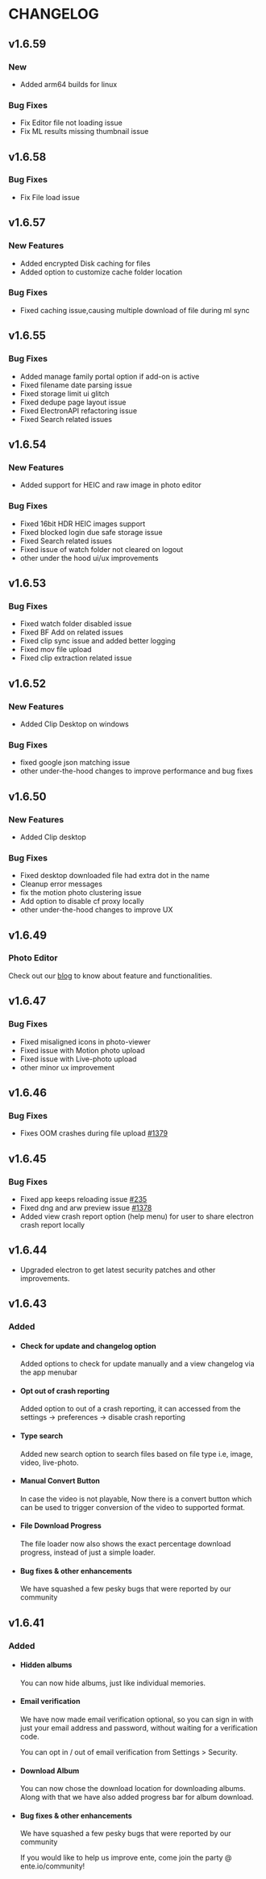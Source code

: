 # CHANGELOG

## v1.6.59

### New

- Added arm64 builds for linux

### Bug Fixes

- Fix Editor file not loading issue
- Fix ML results missing thumbnail issue

## v1.6.58

### Bug Fixes

- Fix File load issue

## v1.6.57

### New Features

- Added encrypted Disk caching for files
- Added option to customize cache folder location

### Bug Fixes

- Fixed caching issue,causing multiple download of file during ml sync

## v1.6.55

### Bug Fixes

- Added manage family portal option if add-on is active
- Fixed filename date parsing issue
- Fixed storage limit ui glitch
- Fixed dedupe page layout issue
- Fixed ElectronAPI refactoring issue
- Fixed Search related issues

## v1.6.54

### New Features

- Added support for HEIC and raw image in photo editor

### Bug Fixes

- Fixed 16bit HDR HEIC images support
- Fixed blocked login due safe storage issue
- Fixed Search related issues
- Fixed issue of watch folder not cleared on logout
- other under the hood ui/ux improvements

## v1.6.53

### Bug Fixes

- Fixed watch folder disabled issue
- Fixed BF Add on related issues
- Fixed clip  sync issue and added better logging
- Fixed mov file upload
- Fixed clip extraction related issue

## v1.6.52

### New Features

- Added Clip Desktop on windows

### Bug Fixes

- fixed google json matching issue
- other under-the-hood changes to improve performance and bug fixes

## v1.6.50

### New Features

- Added Clip desktop

### Bug Fixes

- Fixed desktop downloaded file had extra dot in the name
- Cleanup error messages
- fix the motion photo clustering issue
- Add option to disable cf proxy locally
- other under-the-hood changes to improve UX

## v1.6.49

### Photo Editor

Check out our [blog](https://ente.io/blog/introducing-web-desktop-photo-editor/) to know about feature and functionalities.

## v1.6.47

### Bug Fixes

- Fixed misaligned icons in photo-viewer
- Fixed issue with Motion photo upload
- Fixed issue with Live-photo upload
- other minor ux improvement

## v1.6.46

### Bug Fixes

- Fixes OOM crashes during file upload [#1379](https://github.com/ente-io/photos-web/pull/1379)

## v1.6.45

### Bug Fixes

- Fixed app keeps reloading issue [#235](https://github.com/ente-io/photos-desktop/pull/235)
- Fixed dng and arw preview issue [#1378](https://github.com/ente-io/photos-web/pull/1378)
- Added view crash report option (help menu) for user to share electron crash report locally

## v1.6.44

- Upgraded electron to get latest security patches and other improvements.

## v1.6.43

### Added

- #### Check for update and changelog option

    Added options to check for update manually and a view changelog via the app menubar

- #### Opt out of crash reporting

    Added option to out of a crash reporting, it can accessed from the settings -> preferences -> disable crash reporting

- #### Type search

    Added new search option to search files based on file type i.e, image, video, live-photo.

- #### Manual Convert Button

    In case the video is not playable, Now there is a convert button which can be used to trigger conversion of the video to supported format.

- #### File Download Progress

    The file loader now also shows the exact percentage download progress, instead of just a simple loader.

- #### Bug fixes & other enhancements

    We have squashed a few pesky bugs that were reported by our community

## v1.6.41

### Added

- #### Hidden albums

    You can now hide albums, just like individual memories.

- #### Email verification

    We have now made email verification optional, so you can sign in with just your email address and password, without waiting for a verification code.

    You can opt in / out of email verification from Settings > Security.

- #### Download Album

    You can now chose the download location for downloading albums. Along with that we have also added progress bar for album download.

- #### Bug fixes & other enhancements

    We have squashed a few pesky bugs that were reported by our community

    If you would like to help us improve ente, come join the party @ ente.io/community!
